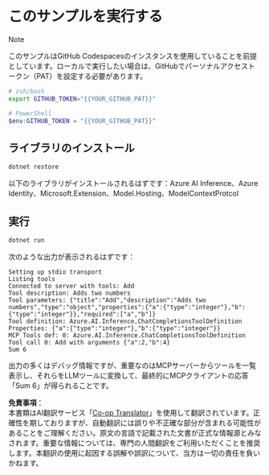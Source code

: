 <!--
CO_OP_TRANSLATOR_METADATA:
{
  "original_hash": "c40c54fa74ded9c223bc0ebfc8a2de7c",
  "translation_date": "2025-06-18T05:52:16+00:00",
  "source_file": "03-GettingStarted/03-llm-client/solution/dotnet/README.md",
  "language_code": "ja"
}
-->
# このサンプルを実行する

> [!NOTE]
> このサンプルはGitHub Codespacesのインスタンスを使用していることを前提としています。ローカルで実行したい場合は、GitHubでパーソナルアクセストークン（PAT）を設定する必要があります。
>
> ```bash
> # zsh/bash
> export GITHUB_TOKEN="{{YOUR_GITHUB_PAT}}"
> ```
>
> ```powershell
> # PowerShell
> $env:GITHUB_TOKEN = "{{YOUR_GITHUB_PAT}}"
> ```

## ライブラリのインストール

```sh
dotnet restore
```

以下のライブラリがインストールされるはずです：Azure AI Inference、Azure Identity、Microsoft.Extension、Model.Hosting、ModelContextProtcol

## 実行

```sh 
dotnet run
```

次のような出力が表示されるはずです：

```text
Setting up stdio transport
Listing tools
Connected to server with tools: Add
Tool description: Adds two numbers
Tool parameters: {"title":"Add","description":"Adds two numbers","type":"object","properties":{"a":{"type":"integer"},"b":{"type":"integer"}},"required":["a","b"]}
Tool definition: Azure.AI.Inference.ChatCompletionsToolDefinition
Properties: {"a":{"type":"integer"},"b":{"type":"integer"}}
MCP Tools def: 0: Azure.AI.Inference.ChatCompletionsToolDefinition
Tool call 0: Add with arguments {"a":2,"b":4}
Sum 6
```

出力の多くはデバッグ情報ですが、重要なのはMCPサーバーからツールを一覧表示し、それらをLLMツールに変換して、最終的にMCPクライアントの応答「Sum 6」が得られることです。

**免責事項**：  
本書類はAI翻訳サービス「[Co-op Translator](https://github.com/Azure/co-op-translator)」を使用して翻訳されています。正確性を期しておりますが、自動翻訳には誤りや不正確な部分が含まれる可能性があることをご理解ください。原文の言語で記載された文書が正式な情報源とみなされます。重要な情報については、専門の人間翻訳をご利用いただくことを推奨します。本翻訳の使用に起因する誤解や誤訳について、当方は一切の責任を負いかねます。